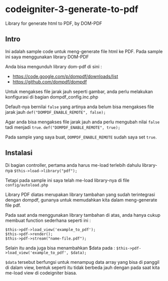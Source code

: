 # codeigniter-3-generate-to-pdf
Library for generate html to PDF, by DOM-PDF

## Intro
Ini adalah sample code untuk meng-generate file html ke PDF. Pada sample ini saya menggunakan library DOM-PDF

Anda bisa mengunduh library dom-pdf di sini :
- https://code.google.com/p/dompdf/downloads/list
- https://github.com/dompdf/dompdf

Untuk mengakses file jarak jauh seperti gambar, anda perlu melakukan konfigurasi di bagian dompdf_config.inc.php

Default-nya bernilai `` false `` yang artinya anda belum bisa mengakses file jarak jauh
`` def("DOMPDF_ENABLE_REMOTE", false); ``

Agar anda bisa mengakses file jarak jauh anda perlu mengubah nilai `` false `` tadi menjadi ``true``.
`` def("DOMPDF_ENABLE_REMOTE", true); ``

Pada sample yang saya buat, ``DOMPDF_ENABLE_REMOTE`` sudah saya set ``true``.

## Instalasi
Di bagian controller, pertama anda harus me-load terlebih dahulu library-nya
`` $this->load->library("pdf"); ``

Tetapi pada sample ini saya telah me-load library-nya di file ``config/autoload.php``

Library PDF diatas merupakan library tambahan yang sudah terintegrasi dengan dompdf, gunanya untuk memudahkan kita dalam meng-generate file pdf.

Pada saat anda menggunakan library tambahan di atas, anda hanya cukup membuat function sederhana seperti ini :

`` $this->pdf->load_view('example_to_pdf'); ``  
`` $this->pdf->render(); ``    
`` $this->pdf->stream("name-file.pdf"); ``

Selain itu anda juga bisa menambahkan $data pada :
`` $this->pdf->load_view('example_to_pdf', $data); ``

``$data`` tersebut berfungsi untuk menampug data array yang bisa di panggil di dalam view, bentuk seperti itu tidak berbeda jauh dengan pada saat kita me-load view di codeigniter biasa. 
